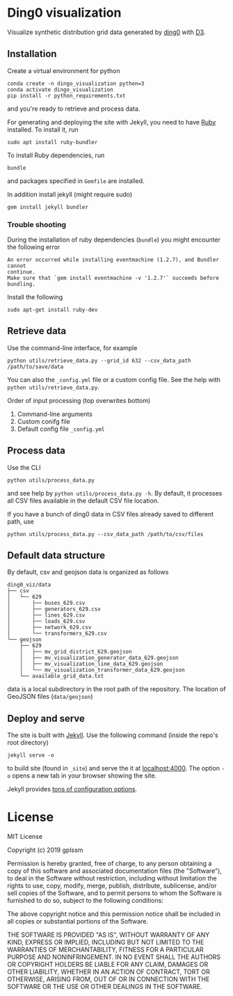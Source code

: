# Ding0 visualization

Visualize synthetic distribution grid data generated by [ding0](https://dingo.readthedocs.io) with [D3](https://d3js.org).

## Installation

Create a virtual environment for python

```
conda create -n dingo_visualization python=3 
conda activate dingo_visualization
pip install -r python_requirements.txt
```
and you're ready to retrieve and process data.

For generating and deploying the site with Jekyll, you need to have [Ruby](https://jekyllrb.com/docs/installation/) installed.
To install it, run 

```
sudo apt install ruby-bundler
```

To install Ruby dependencies, run

```
bundle
```

and packages specified in `Gemfile` are installed.

In addition install jekyll (might require sudo)

```
gem install jekyll bundler
```

### Trouble shooting

During the installation of ruby dependencies (`bundle`) you might encounter the following error

```
An error occurred while installing eventmachine (1.2.7), and Bundler cannot
continue.
Make sure that `gem install eventmachine -v '1.2.7'` succeeds before bundling.
```

Install the following

```
sudo apt-get install ruby-dev
```


## Retrieve data

Use the command-line interface, for example

```
python utils/retrieve_data.py --grid_id 632 --csv_data_path /path/to/save/data
```

You can also the `_config.yml` file or a custom config file. See the help with `python utils/retrieve_data.py`.

Order of input processing (top overwrites bottom)

1. Command-line arguments
2. Custom conifg file
3. Default config file `_config.yml`

## Process data

Use the CLI

```
python utils/process_data.py
```

and see help by `python utils/process_data.py -h`.
By default, it processes all CSV files available in the default CSV file location.

If you have a bunch of ding0 data in CSV files already saved to different path, use

```
python utils/process_data.py --csv_data_path /path/to/csv/files
```

## Default data structure

By default, csv and geojson data is organized as follows

```
ding0_viz/data
├── csv
│   └── 629
│       ├── buses_629.csv
│       ├── generators_629.csv
│       ├── lines_629.csv
│       ├── loads_629.csv
│       ├── network_629.csv
│       └── transformers_629.csv
└── geojson
    ├── 629
    │   ├── mv_grid_district_629.geojson
    │   ├── mv_visualization_generator_data_629.geojson
    │   ├── mv_visualization_line_data_629.geojson
    │   └── mv_visualization_transformer_data_629.geojson
    └── available_grid_data.txt
```

data is a local subdirectory in the root path of the repository. The location of GeoJSON files (`data/geojson`) 

## Deploy and serve

The site is built with [Jekyll](https://jekyllrb.com/). Use the following command (inside the repo's root directory)

```
jekyll serve -o
```

to build site (found in `_site`) and serve the it at [localhost:4000](http://localhost:4000).
The option `-o` opens a new tab in your browser showing the site.

Jekyll provides [tons of configuration options](https://jekyllrb.com/docs/usage/).


License
=======

MIT License

Copyright (c) 2019 gplssm

Permission is hereby granted, free of charge, to any person obtaining a copy of this software and associated documentation files (the "Software"), to deal in the Software without restriction, including without limitation the rights to use, copy, modify, merge, publish, distribute, sublicense, and/or sell copies of the Software, and to permit persons to whom the Software is
furnished to do so, subject to the following conditions:

The above copyright notice and this permission notice shall be included in all copies or substantial portions of the Software.

THE SOFTWARE IS PROVIDED "AS IS", WITHOUT WARRANTY OF ANY KIND, EXPRESS OR IMPLIED, INCLUDING BUT NOT LIMITED TO THE WARRANTIES OF MERCHANTABILITY, FITNESS FOR A PARTICULAR PURPOSE AND NONINFRINGEMENT. IN NO EVENT SHALL THE AUTHORS OR COPYRIGHT HOLDERS BE LIABLE FOR ANY CLAIM, DAMAGES OR OTHER LIABILITY, WHETHER IN AN ACTION OF CONTRACT, TORT OR OTHERWISE, ARISING FROM, OUT OF OR IN CONNECTION WITH THE SOFTWARE OR THE USE OR OTHER DEALINGS IN THE SOFTWARE.
